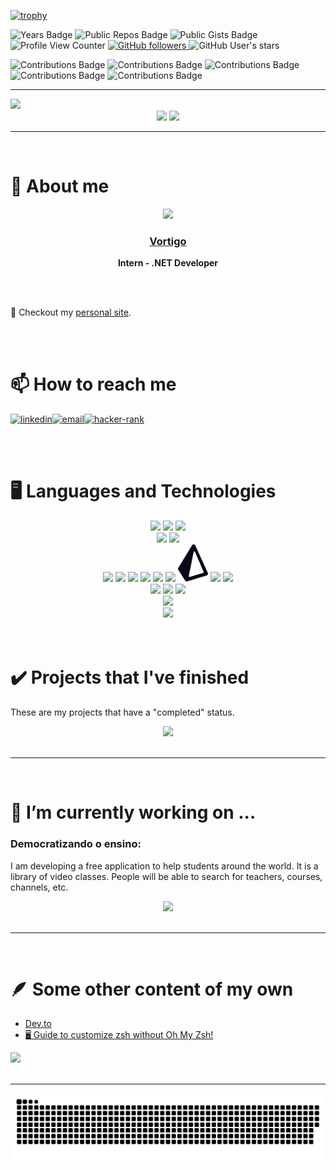 [![trophy](https://github-profile-trophy.vercel.app/?username=hbenvenutti&theme=dracula&column=-1&no-frame=true&no-bg=true)](https://github.com/ryo-ma/github-profile-trophy)


![Years Badge](https://badges.strrl.dev/years/hbenvenutti)
![Public Repos Badge](https://badges.strrl.dev/repos/hbenvenutti)
![Public Gists Badge](https://badges.strrl.dev/gists/hbenvenutti)
![Profile View Counter](https://komarev.com/ghpvc/?username=hbenvenutti)
<a href="https://github.com/hbenvenutti?tab=followers">
 <img alt="GitHub followers" src="https://img.shields.io/github/followers/hbenvenutti?style=plastic"/>
</a>
<img alt="GitHub User's stars" src="https://img.shields.io/github/stars/hbenvenutti?style=plastic">

![Contributions Badge](https://badges.strrl.dev/contributions/all/hbenvenutti)
![Contributions Badge](https://badges.strrl.dev/contributions/yearly/hbenvenutti)
![Contributions Badge](https://badges.strrl.dev/contributions/monthly/hbenvenutti)
![Contributions Badge](https://badges.strrl.dev/contributions/weekly/hbenvenutti)
![Contributions Badge](https://badges.strrl.dev/contributions/daily/hbenvenutti)


<!-- 
 Badges antigos que sairam do ar:
 
 [![Years Badge](https://badges.pufler.dev/years/hbenvenutti)](https://badges.pufler.dev)
 [![Repos Badge](https://badges.pufler.dev/repos/hbenvenutti)](https://badges.pufler.dev)
 [![Gists Badge](https://badges.pufler.dev/gists/hbenvenutti)](https://badges.pufler.dev)
-->

<hr>

<!-- <img src="https://i.imgur.com/Jxdyx95.jpg"> -->
<img src="https://imgur.com/MsHblVo.png">

<div align="center">
 <img width="50%" src="https://github-readme-stats.vercel.app/api?username=hbenvenutti&show_icons=true&theme=dracula&count_private=true">
<!--  <img height="250em" src="https://github-readme-stats.vercel.app/api/top-langs/?username=hbenvenutti&layout=compact&theme=dracula&langs_count=10">  -->
 <img width="50%" src="https://github-readme-stats.vercel.app/api/top-langs/?username=hbenvenutti&layout=compact&theme=dracula&langs_count=10">
</div>


<hr>
<br/>

# 💬 About me

<div align="center" width="100%">
 <img height="150px" width="auto" src="https://avatars.githubusercontent.com/u/99232245?s=200&v=4" />
 <div align="center">
  <h3><a href="https://vortigo.digital"><strong>Vortigo</strong></a></h3>
  <p><strong>Intern - .NET Developer</strong></p>
 </div>
</div>

<br/>
<br/>


📂 Checkout my [personal site](https://hbenvenutti.netlify.app/).


<br/>
<br/>

# 📫 How to reach me
<div style="display: flex;">
 <a href="https://linkedin.com/in/huam-benvenutti">
  <img alt="linkedin" height="40" src="https://cdn.jsdelivr.net/gh/devicons/devicon/icons/linkedin/linkedin-original.svg" />
 </a>
 
 <a href="mailto:huambenvenutti@protonmail.com">
  <img alt="email" height="40" src="https://www.vectorlogo.zone/logos/protonmail/protonmail-ar21.svg" />
 </a>

 <a href="https://www.hackerrank.com/hbenvenutti">
  <img alt="hacker-rank" height="40" src="https://github.com/simple-icons/simple-icons/blob/master/icons/hackerrank.svg" />
 </a>
</div>


  <i class="fab fa-dev"></i>

<br/>
<br/>

# 🖥️ Languages and Technologies
<div align="center">
 <img height="60" src="https://cdn.jsdelivr.net/gh/devicons/devicon/icons/ubuntu/ubuntu-plain.svg" />
 <img height="60" src="https://cdn.jsdelivr.net/gh/devicons/devicon/icons/git/git-original.svg" />
 <img height="60" src="https://cdn.jsdelivr.net/gh/devicons/devicon/icons/docker/docker-plain-wordmark.svg" />
 <!--  <img height="60" src="https://cdn.jsdelivr.net/gh/devicons/devicon/icons/linux/linux-plain.svg" /> --> 
</div>

<div id="bd" align="center">
 <img height="60" src="https://cdn.jsdelivr.net/gh/devicons/devicon/icons/postgresql/postgresql-plain-wordmark.svg" />
 <img height="60" src="https://cdn.jsdelivr.net/gh/devicons/devicon/icons/mongodb/mongodb-original-wordmark.svg" />
</div>

<div id="typescript" align="center">
 <img height="60" src="https://cdn.jsdelivr.net/gh/devicons/devicon/icons/javascript/javascript-original.svg" />
 <img height="60" src="https://cdn.jsdelivr.net/gh/devicons/devicon/icons/typescript/typescript-original.svg" />
 <img height="60" src="https://cdn.jsdelivr.net/gh/devicons/devicon/icons/nodejs/nodejs-original.svg" />
 <img height="60" src="https://cdn.jsdelivr.net/gh/devicons/devicon/icons/denojs/denojs-original.svg" />
 <img height="60" src="https://cdn.jsdelivr.net/gh/devicons/devicon/icons/react/react-original-wordmark.svg" />
 <img height="60" src="https://cdn.jsdelivr.net/gh/devicons/devicon/icons/nestjs/nestjs-plain.svg" />
 <img height="60" src="https://raw.githubusercontent.com/prisma/presskit/main/Assets/Prisma-DarkSymbol.svg "/>
 <img height="60" src="https://cdn.jsdelivr.net/gh/devicons/devicon/icons/jest/jest-plain.svg" />
 <img height="60" src="https://cdn.jsdelivr.net/gh/devicons/devicon/icons/nextjs/nextjs-original.svg" />
</div>

<div id="web" align="center">
 <img height=60 src="https://cdn.jsdelivr.net/gh/devicons/devicon/icons/html5/html5-plain-wordmark.svg" />          
 <img height="60" src="https://cdn.jsdelivr.net/gh/devicons/devicon/icons/css3/css3-plain-wordmark.svg" />
 <img height=60 src="https://cdn.jsdelivr.net/gh/devicons/devicon/icons/sass/sass-original.svg" />   
</div>

<div id="dotnet" align="center">
 <img height="60" src="https://cdn.jsdelivr.net/gh/devicons/devicon/icons/csharp/csharp-plain.svg" />
</div>

<div id="other" align="center">
 <img height=60 src="https://cdn.jsdelivr.net/gh/devicons/devicon/icons/java/java-original-wordmark.svg" />
</div>

<br/>
<br/>

# ✔️ Projects that I've finished
These are my projects that have a "completed" status.
 <div align="center">
   <a href="https://github.com/hbenvenutti/pokedex">
    <img src="https://github-readme-stats.vercel.app/api/pin/?username=hbenvenutti&repo=pokedex&theme=dracula">
   </a>
 </div>

<br/>
<hr>
<br/>

# 🔭 I’m currently working on ...

### Democratizando o ensino:
I am developing a free application to help students around the world. It is a library of video classes. People will be able to search for teachers, courses, channels, etc.
   
<div align="center">
   <a href="https://github.com/SevenSeas-tech/demen-backend">
    <img src="https://github-readme-stats.vercel.app/api/pin/?username=SevenSeas-tech&repo=demen-backend&theme=dracula">
   </a>
</div>

<br/>
<hr>
<br/>

# :feather: Some other content of my own

* [Dev.to](https://dev.to/hbenvenutti)
* [🖥️ Guide to customize zsh without Oh My Zsh!](https://dev.to/hbenvenutti/using-zsh-without-omz-4gch)

<img height=300 width=auto src="https://i.imgur.com/yLlh1kX.png" />

<br/>
<br/>

<hr>

![Snake animation](https://github.com/hbenvenutti/hbenvenutti/blob/output/github-contribution-grid-snake.svg)
